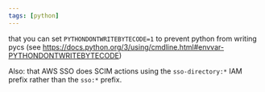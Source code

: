 ```yaml
---
tags: [python]
---
```


that you can set `PYTHONDONTWRITEBYTECODE=1` to prevent python from writing pycs (see https://docs.python.org/3/using/cmdline.html#envvar-PYTHONDONTWRITEBYTECODE)

Also: that AWS SSO does SCIM actions using the `sso-directory:*` IAM prefix rather than the `sso:*` prefix.
